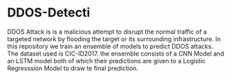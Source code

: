 # DDOS-Detecti
DDOS Attack is  is a malicious attempt to disrupt the normal traffic of a targeted network by flooding the target or its surrounding infrastructure. In this repository we train an ensemble of models to predict DDOS attacks. The dataset used is CIC-ID2017.
the ensemble consists of a CNN Model and an LSTM model both of which their predictions are given to a Logistic Regresssion Model to draw te final prediction.
